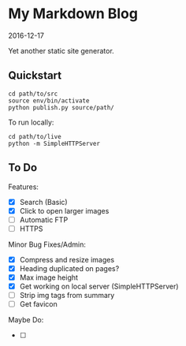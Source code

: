 # My Markdown Blog

2016-12-17

Yet another static site generator.

## Quickstart

    cd path/to/src
    source env/bin/activate
    python publish.py source/path/

To run locally:

    cd path/to/live
    python -m SimpleHTTPServer



## To Do

Features:

- [x] Search (Basic)
- [x] Click to open larger images
- [ ] Automatic FTP
- [ ] HTTPS

Minor Bug Fixes/Admin:

- [x] Compress and resize images
- [x] Heading duplicated on pages?
- [x] Max image height
- [x] Get working on local server (SimpleHTTPServer)
- [ ] Strip img tags from summary
- [ ] Get favicon

Maybe Do:

- [ ] 